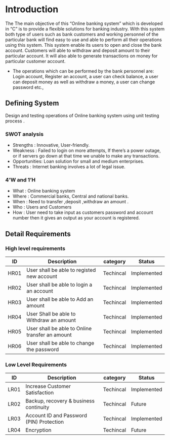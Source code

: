 # Introduction
The The main objective of this “Online banking system” which is developed in “C” is to provide a flexible solutions for banking industry. With this system both type of users such as bank customers and working personnel of the particular bank will find easy to use and able to perform all their operations using this system. This system enable its users to open and close the bank account. Customers will able to withdraw and deposit amount to their particular account. It will also able to generate transactions on money for particular customer account.


* The operations which can be performed by the bank personnel are: 
  Login account, Register an account, a user can check balance, a user can deposit money as well as withdraw a money, a user can change password etc.,
## Defining System
Design and testing operations of Online banking system using unit testing  process .
### SWOT analysis
*  Strengths    : Innovative, User-friendly.
*  Weakness     : Failed to login on more attempts, If there’s a power outage, or if servers go down at  that time we unable to make any transactions.
*  Opportunities: Loan solution for small and medium enterprises.
*  Threats      : Internet banking involves a lot of legal issue.
### 4’W and 1’H
*  What  : Online banking system
*  Where : Commercial banks, Central and national banks.
*  When  : Need to transfer ,deposit ,withdraw an amount .
*  Who   : Users and Customers
*  How   : User need to take input as customers password and account number then it gives  an output as  your account is registered.
## Detail Requirements
### High level requirements
| ID  	  | Description   	                                     | category    	| Status       	|
|---	    |---	                                                 |---	          |---	           |
| HR01  	|	User shall be able to registed new account   	      | Techincal   	| Implemented  	|
|HR02   	| 	User shall be able to login a an account          	| Techincal   	|Implemented   	|
|HR03   	| User shall be able to Add an amount	   	            | Techincal   	|Implemented   	|
|HR04    |   User Shall be able to Withdraw an amount	         | Techincal   	|Implemented   	|
|   HR05	|  	User shall be able to Online transfer an amount  	| Techincal   	|Implemented   	|
|   HR06	|  User shall be able to change the password 	        | Techincal   	|Implemented   	|
### Low Level Requirements
 |  ID  	   |  Description 	                               |    category 	 |    Status	  |
 |---	      |---	                                          |---            |---	         |
 |LR01      |Increase Customer Satisfaction                |   Techincal   | Implemented	|
 | LR02    	|  Backup, recovery & business continuity     	| Techincal    	| 	Future     |
 | LR03    	| Account ID and Password (PIN) Protection    	| Techincal    	|  Implemented|
 | LR04    	| Encryption                                  	|   Techincal  	|   Future    |                                   
 
                                          

